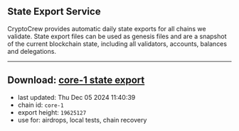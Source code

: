 ## State Export Service
CryptoCrew provides automatic daily state exports for all chains we validate. State export files can be used as genesis files and are a snapshot of the current blockchain state, including all validators, accounts, balances and delegations.

---
**Download: [core-1 state export](https://dl-eu2.ccvalidators.com/SERVICE/persistence/core-1_export_19625127.json)**
---

- last updated: Thu Dec 05 2024 11:40:39
- chain id: `core-1`
- export height: `19625127`
- use for: airdrops, local tests, chain recovery
